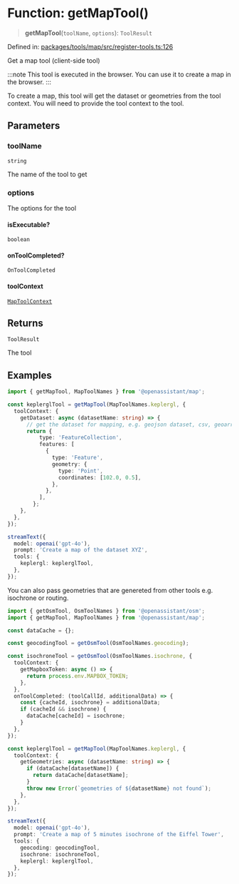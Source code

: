 # Function: getMapTool()

> **getMapTool**(`toolName`, `options`): `ToolResult`

Defined in: [packages/tools/map/src/register-tools.ts:126](https://github.com/GeoDaCenter/openassistant/blob/bc4037be52d89829440fcc4aaa1010be73719d16/packages/tools/map/src/register-tools.ts#L126)

Get a map tool (client-side tool)

:::note
This tool is executed in the browser. You can use it to create a map in the browser.
:::

To create a map, this tool will get the dataset or geometries from the tool context.
You will need to provide the tool context to the tool.

## Parameters

### toolName

`string`

The name of the tool to get

### options

The options for the tool

#### isExecutable?

`boolean`

#### onToolCompleted?

`OnToolCompleted`

#### toolContext

[`MapToolContext`](../type-aliases/MapToolContext.md)

## Returns

`ToolResult`

The tool

## Examples

```typescript
import { getMapTool, MapToolNames } from '@openassistant/map';

const keplerglTool = getMapTool(MapToolNames.keplergl, {
  toolContext: {
    getDataset: async (datasetName: string) => {
      // get the dataset for mapping, e.g. geojson dataset, csv, geoarrow etc.
      return {
          type: 'FeatureCollection',
          features: [
            {
              type: 'Feature',
              geometry: {
                type: 'Point',
                coordinates: [102.0, 0.5],
              },
            },
          ],
        };
    },
  },
});

streamText({
  model: openai('gpt-4o'),
  prompt: 'Create a map of the dataset XYZ',
  tools: {
    keplergl: keplerglTool,
  },
});
```

You can also pass geometries that are genereted from other tools e.g. isochrone or routing.

```typescript
import { getOsmTool, OsmToolNames } from '@openassistant/osm';
import { getMapTool, MapToolNames } from '@openassistant/map';

const dataCache = {};

const geocodingTool = getOsmTool(OsmToolNames.geocoding);

const isochroneTool = getOsmTool(OsmToolNames.isochrone, {
  toolContext: {
    getMapboxToken: async () => {
      return process.env.MAPBOX_TOKEN;
    },
  },
  onToolCompleted: (toolCallId, additionalData) => {
    const {cacheId, isochrone} = additionalData;
    if (cacheId && isochrone) {
      dataCache[cacheId] = isochrone;
    }
  },
});

const keplerglTool = getMapTool(MapToolNames.keplergl, {
  toolContext: {
    getGeometries: async (datasetName: string) => {
      if (dataCache[datasetName]) {
        return dataCache[datasetName];
      }
      throw new Error(`geometries of ${datasetName} not found`);
    },
  },
});

streamText({
  model: openai('gpt-4o'),
  prompt: 'Create a map of 5 minutes isochrone of the Eiffel Tower',
  tools: {
    geocoding: geocodingTool,
    isochrone: isochroneTool,
    keplergl: keplerglTool,
  },
});
```
